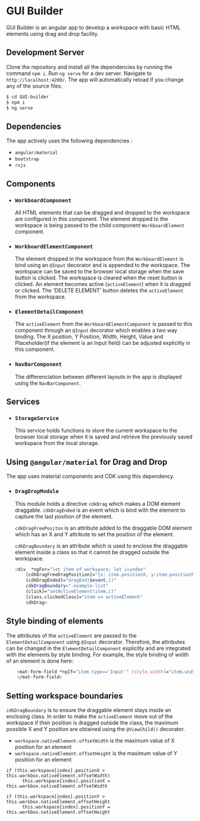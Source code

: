 # GUI Builder


GUI Builder is an angular app to develop a workspace with basic HTML elements using drag and drop facility. 

## Development Server

Clone the repository and install all the dependencies by running the command `npm i`. Run `ng serve` for a dev server. Navigate to `http://localhost:4200/`. The app will automatically reload if you change any of the source files.

```sh   
$ cd GUI-builder
$ npm i
$ ng serve
```

## Dependencies

The app actively uses the following dependencies :
- `angular/material`
- `bootstrap`
- `rxjs`

## Components

- ### `WorkboardComponent`
    All HTML elements that can be dragged and dropped to the workspace are configured in this component. The element dropped to the workspace is being passed to the child component `WorkboardElement` component.

- ### `WorkboardElementComponent`
    The element dropped in the workspace from the `WorkboardElement` is bind using an `@Input` decorator and is appended to the workspace. The workspace can be saved to the browser local storage when the save button is clicked. The workspace is cleared when the reset button is clicked. An element becomes active (`activeElement`) when it is dragged or clicked. The 'DELETE ELEMENT' button deletes the `activeElement` from the workspace.

- ### `ElementDetailComponent`
    The `activeElement` from the `WorkboardElementComponent` is passed to this component through an `@Input` decorator which enables a two way binding. The X position, Y Position, Width, Height, Value and Placeholder(if the element is an Input field) can be adjusted explicitly in this component.

- ### `NavBarComponent`
    The differenciation between different layouts in the app is displayed using the `NavBarComponent`.


## Services

- ### `StorageService`
    
    This service holds functions to store the current workspace to the browser local storage when it is saved and retrieve the previously saved workspace from the local storage.

## Using `@angular/material` for Drag and Drop

The app uses material components and CDK using this dependency.
- ### `DragDropModule`
    This module holds a directive `cdkDrag` which makes a DOM element draggable. `cdkDragEnded` is an event which is bind with the element to capture the last position of the element. 

    `cdkDragFreePositon` is an attribute added to the draggable DOM element which has an X and Y attribute to set the position of the element.
    
    `cdkDragBoundary` is an attribute which is used to enclose the draggable element inside a class so that it cannot be dragged outside the workspace.

    ```sh
    <div  *ngFor="let item of workspace; let i=index" 
        [cdkDragFreeDragPosition]="{x: item.positionX, y:item.positionY}" 
        (cdkDragEnded)="dragEnd($event,i)" 
        cdkDragBoundary=".example-list" 
        (click)="setActiveElement(item,i)"
        [class.clickedClass]="item == activeElement"
        cdkDrag>
    ```

## Style binding of elements
The attributes of the `activeElement` are passed to the `ElementDetailComponent` using `@Input` decorator. Therefore, the attributes can be changed in the `ElementDetailComponent` explicitly and are integrated with the elements by style binding. For example, the style binding of width of an element is done here:

```sh
    <mat-form-field *ngIf="item.type=='Input'" [style.width]="item.width">
    </mat-form-field>
```

## Setting workspace boundaries
`cdkDragBoundary` is to ensure the draggable element stays inside an enclosing class. In order to make the `activeElement` move out of the workspace if their position is dragged outside the class, the maximum possible X and Y position are obtained using the `@ViewChild()` decorator. 

- `workspace.nativeElement.offsetWidth` is the maximum value of X position for an element
- `workspace.nativeElement.offsetHeight` is the maximum value of Y position for an element

```
if (this.workspace[index].positionX > this.workbox.nativeElement.offsetWidth) 
      this.workspace[index].positionX = this.workbox.nativeElement.offsetWidth

if (this.workspace[index].positionY > this.workbox.nativeElement.offsetHeight
      this.workspace[index].positionY = this.workbox.nativeElement.offsetHeight
```
